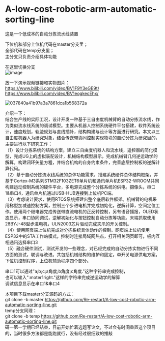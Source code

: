 # A-low-cost-robotic-arm-automatic-sorting-line
这是一个低成本的自动分拣流水线装置<br>


下位机和部分上位机代码在master分支里；<br>
全部代码在temp分支里；<br>
主分支只负责介绍具体功能<br>

在这里切换分支<br>
![image](https://github.com/user-attachments/assets/85c8d61b-fd74-425b-80cc-19683939f73d)


放一下演示视频链接和实物图片：
https://www.bilibili.com/video/BV1F9Y3eGE9t/<br>
https://www.bilibili.com/video/BV1eogkecEhx/<br>

![037840a41b97a3a7861dca1b568372a](https://github.com/user-attachments/assets/935b91e6-2aa5-4981-9273-800f2bc1a76a)



介绍一下：<br>
结合生产线的实际工况，设计开发一种基于三自由度机械臂的自动分拣流水线，作为类似流水线系统的调试模型。主要从机器人控制系统硬件平台搭建，软件系统设计，速度规划，轨迹规划与直线插补，结构构建与设计等方面进行研究。本文以三自由度机器人为研究对象，结合传送带协同控制实现物块的自动分拣为研究目的，主要进行以下研究工作：<br>
（1）设计分拣系统的结构方案。建立三自由度机器人和流水线，遥控器的简化模型，完成UG上的虚拟装配设计，机械结构模型展示。完成机械臂几何逆运动学的解算，构建闭环矢量方程，并结合机构的自身约束条件，完善底层控制板的逆解计算代码。 <br>
（2）基于自动分拣流水线系统的总体功能需求，搭建系统硬件总体结构框架，并基于Cortex-M3系列STM32F103ZET6单片机和通讯单片机ESP32-WROOM共同构建运动控制系统的硬件平台，多电源完成整个分拣系统的供电。摄像头，串口1&串口4，通讯单片机通过USB-HUB连接到上位机PC端。<br>
（3）考虑设计要求，使用RTOS系统搭建出整个底层软件框架。机械臂的电机采用梯型加减速控制方案，控制三个步进电机并完成初始化，逆解计算，空间定位工作。使用两个继电器完成传送带直流电机的正反转控制，另有语音播报，OLED状态显示，串口协同调试，逆解初始化与按钮控制自动分拣等功能。末端抓取使用28BYJ-48型步进电机，ULN2003芯片驱动完成夹爪的开关控制。<br>
（4）使用网页端上位机完成对分拣系统具体动作的控制。网页端上位机使用ESP32中的STA工作站模式，控制时连接局域网热点，打开相关网页即可，板内互相通讯选择串口3<br>
（5）融合硬件测试，测试开发的一些理念，对已经完成的自动分拣实物进行不同方面的测试，联调与改进。共包括机械结构的维护和固定，单开关电源供电方案，下位机控制程序，上位机辅助程序四个部分。<br>


串口1可以通过"a;b;c;a角度;b角度;c角度."这种字符串完成控制，<br>
也可以输入":moter1right."这样的字符串完成逆运动学的解算<br>
调试信息显示在串口1&串口4<br>


本项目下载master分支源码的方式：<br>
git clone -b master https://github.com/Re-restart/A-low-cost-robotic-arm-automatic-sorting-line.git<br>
temp分支同理：<br>
git clone -b temp https://github.com/Re-restart/A-low-cost-robotic-arm-automatic-sorting-line.git<br>
研一第一学期已经结束，目前开始忙着选题写论文，不过会有时间重置这个项目的，当时很多方法都是能跑就行，没有经过很细致的推敲

